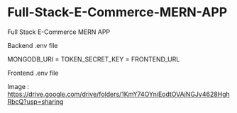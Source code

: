 # Full-Stack-E-Commerce-MERN-APP
Full Stack E-Commerce MERN APP

Backend .env file 

MONGODB_URI = 
TOKEN_SECRET_KEY = 
FRONTEND_URL

Frontend .env file

Image : https://drive.google.com/drive/folders/1KmY74OYniEodtOVAjNGJv4628HghRbcQ?usp=sharing


